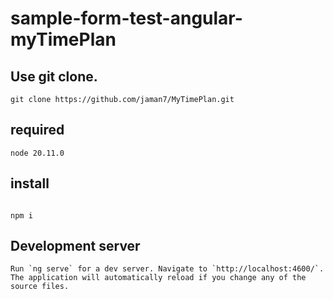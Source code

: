 # sample-form-test-angular-myTimePlan

## Use git clone.

```
git clone https://github.com/jaman7/MyTimePlan.git
```

## required

```
node 20.11.0
```

## install

```

npm i
```

## Development server

```
Run `ng serve` for a dev server. Navigate to `http://localhost:4600/`. The application will automatically reload if you change any of the source files.
```
